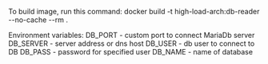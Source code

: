 To build image, run this command:
docker build -t high-load-arch:db-reader --no-cache --rm .

Environment variables:
DB_PORT - custom port to connect MariaDb server
DB_SERVER - server address or dns host
DB_USER - db user to connect to DB
DB_PASS - password for specified user
DB_NAME - name of database